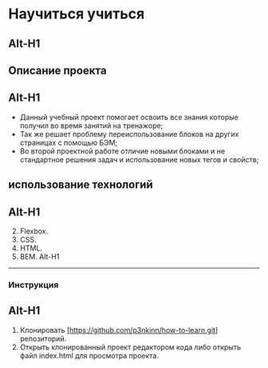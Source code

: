 # Научиться учиться
Alt-H1
------
## Описание проекта
Alt-H1
------
* Данный учебный проект помогает освоить все знания которые получил во время занятий на тренажоре;
* Так же решает проблему переиспользование блоков на других страницах с помощью БЭМ;
* Во второй проектной работе отличие новыми блоками и не стандартное решения задач и использование новых тегов и свойств;

## использование технологий
Alt-H1
------
2. Flexbox.
3. CSS.
4. HTML.
5. BEM.
Alt-H1
------

### Инструкция
Alt-H1
------

1. Клонировать [https://github.com/p3nkinn/how-to-learn.git] репозиторий.
2. Открыть клонированный проект редактором кода либо открыть файл index.html для просмотра проекта.


